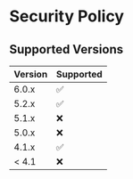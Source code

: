 # Security Policy

## Supported Versions

| Version | Supported          |
| ------- | ------------------ |
| 6.0.x   | :white_check_mark: |
| 5.2.x   | :white_check_mark: |
| 5.1.x   | :x:                |
| 5.0.x   | :x:                |
| 4.1.x   | :white_check_mark: |
| < 4.1   | :x:                |
